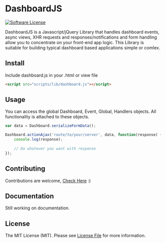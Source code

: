 # DashboardJS

[![Software License](https://img.shields.io/badge/license-MIT-brightgreen.svg?style=flat-square)](LICENSE.md)


DashboardJS is a Javascript/jQuery Library that handles dashboard events, async views, XHR requests and responses/notifications and form handling allow you to concentrate on your front-end app logic. This Library is suitable for building typical dashboard based applications simple or comlex.

## Install

Include dashboard.js in your .html or view file

```html
<script src="scripts/lib/dashboard.js"></script>
```

## Usage
You can access the global Dashboard, Event, Global, Handlers objects. All functionality is attached to these objects.

```js
var data = Dashboard.serializeFormData();

Dashboard.actionAjax('route/to/your/server', data, function(response) {
	console.log(response);
	
	// Do whatever you want with response
});
```
## Contributing

Contributions are welcome, [Check Here](https://github.com/krecent/dashboardjs/graphs/contributors) :)

## Documentation

Still working on documentation.

## License

The MIT License (MIT). Please see [License File](LICENSE.md) for more information.
